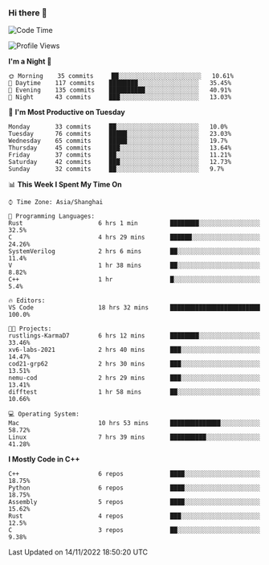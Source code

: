 ### Hi there 👋

<!--
**KarmaD7/KarmaD7** is a ✨ _special_ ✨ repository because its `README.md` (this file) appears on your GitHub profile.

Here are some ideas to get you started:

- 🔭 I’m currently working on ...
- 🌱 I’m currently learning ...
- 👯 I’m looking to collaborate on ...
- 🤔 I’m looking for help with ...
- 💬 Ask me about ...
- 📫 How to reach me: ...
- 😄 Pronouns: ...
- ⚡ Fun fact: ...
-->

<!--START_SECTION:waka-->
![Code Time](http://img.shields.io/badge/Code%20Time-85%20hrs%2046%20mins-blue)

![Profile Views](http://img.shields.io/badge/Profile%20Views-21-blue)

**I'm a Night 🦉** 

```text
🌞 Morning    35 commits     ██░░░░░░░░░░░░░░░░░░░░░░░   10.61% 
🌆 Daytime    117 commits    ████████░░░░░░░░░░░░░░░░░   35.45% 
🌃 Evening    135 commits    ██████████░░░░░░░░░░░░░░░   40.91% 
🌙 Night      43 commits     ███░░░░░░░░░░░░░░░░░░░░░░   13.03%

```
📅 **I'm Most Productive on Tuesday** 

```text
Monday       33 commits     ██░░░░░░░░░░░░░░░░░░░░░░░   10.0% 
Tuesday      76 commits     █████░░░░░░░░░░░░░░░░░░░░   23.03% 
Wednesday    65 commits     █████░░░░░░░░░░░░░░░░░░░░   19.7% 
Thursday     45 commits     ███░░░░░░░░░░░░░░░░░░░░░░   13.64% 
Friday       37 commits     ██░░░░░░░░░░░░░░░░░░░░░░░   11.21% 
Saturday     42 commits     ███░░░░░░░░░░░░░░░░░░░░░░   12.73% 
Sunday       32 commits     ██░░░░░░░░░░░░░░░░░░░░░░░   9.7%

```


📊 **This Week I Spent My Time On** 

```text
⌚︎ Time Zone: Asia/Shanghai

💬 Programming Languages: 
Rust                     6 hrs 1 min         ████████░░░░░░░░░░░░░░░░░   32.5% 
C                        4 hrs 29 mins       ██████░░░░░░░░░░░░░░░░░░░   24.26% 
SystemVerilog            2 hrs 6 mins        ██░░░░░░░░░░░░░░░░░░░░░░░   11.4% 
V                        1 hr 38 mins        ██░░░░░░░░░░░░░░░░░░░░░░░   8.82% 
C++                      1 hr                █░░░░░░░░░░░░░░░░░░░░░░░░   5.4%

🔥 Editors: 
VS Code                  18 hrs 32 mins      █████████████████████████   100.0%

🐱‍💻 Projects: 
rustlings-KarmaD7        6 hrs 12 mins       ████████░░░░░░░░░░░░░░░░░   33.46% 
xv6-labs-2021            2 hrs 40 mins       ███░░░░░░░░░░░░░░░░░░░░░░   14.47% 
cod21-grp62              2 hrs 30 mins       ███░░░░░░░░░░░░░░░░░░░░░░   13.51% 
nemu-cod                 2 hrs 29 mins       ███░░░░░░░░░░░░░░░░░░░░░░   13.41% 
difftest                 1 hr 58 mins        ██░░░░░░░░░░░░░░░░░░░░░░░   10.66%

💻 Operating System: 
Mac                      10 hrs 53 mins      ██████████████░░░░░░░░░░░   58.72% 
Linux                    7 hrs 39 mins       ██████████░░░░░░░░░░░░░░░   41.28%

```

**I Mostly Code in C++** 

```text
C++                      6 repos             ████░░░░░░░░░░░░░░░░░░░░░   18.75% 
Python                   6 repos             ████░░░░░░░░░░░░░░░░░░░░░   18.75% 
Assembly                 5 repos             ████░░░░░░░░░░░░░░░░░░░░░   15.62% 
Rust                     4 repos             ███░░░░░░░░░░░░░░░░░░░░░░   12.5% 
C                        3 repos             ██░░░░░░░░░░░░░░░░░░░░░░░   9.38%

```



 Last Updated on 14/11/2022 18:50:20 UTC
<!--END_SECTION:waka-->
